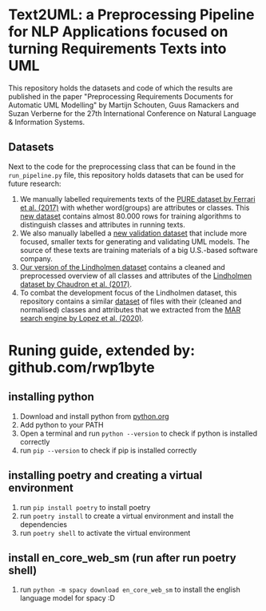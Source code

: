 # Text2UML: a Preprocessing Pipeline for NLP Applications focused on turning Requirements Texts into UML

This repository holds the datasets and code of which the results are published in the paper "Preprocessing Requirements Documents for Automatic UML Modelling" by Martijn Schouten, Guus Ramackers and Suzan Verberne for the 27th International Conference on Natural Language & Information Systems. 

## Datasets

Next to the code for the preprocessing class that can be found in the `run_pipeline.py` file, this repository holds datasets that can be used for future research:

1. We manually labelled requirements texts of the [PURE dataset by Ferrari et al. (2017)](https://zenodo.org/record/1414117#.YmBpYdNBw-Q) with whether word(groups) are attributes or classes. This [new dataset](https://github.com/MeMartijn/text2uml/blob/main/data/train-full.tsv) contains almost 80.000 rows for training algorithms to distinguish classes and attributes in running texts. 
2. We also manually labelled a [new validation dataset](https://github.com/MeMartijn/text2uml/blob/main/data/validation-full.tsv) that include more focused, smaller texts for generating and validating UML models. The source of these texts are training materials of a big U.S.-based software company. 
3. [Our version of the Lindholmen dataset](https://github.com/MeMartijn/text2uml/blob/main/data/lindholmen/uml_extracted_metadata_annotated.json) contains a cleaned and preprocessed overview of all classes and attributes of the [Lindholmen dataset by Chaudron et al. (2017)](https://research.tue.nl/nl/datasets/lindholmen-dataset-of-uml-models).
4. To combat the development focus of the Lindholmen dataset, this repository contains a similar [dataset](https://github.com/MeMartijn/text2uml/blob/main/data/genmymodel/genmymodel_uml_extracted_metadata_final.json) of files with their (cleaned and normalised) classes and attributes that we extracted from the [MAR search engine by Lopez et al. (2020)](https://dl.acm.org/doi/10.1145/3365438.3410947). 

# Runing guide, extended by: github.com/rwp1byte

## installing python
1. Download and install python from [python.org](https://www.python.org/downloads/)
2. Add python to your PATH
3. Open a terminal and run `python --version` to check if python is installed correctly
4. run `pip --version` to check if pip is installed correctly

## installing poetry and creating a virtual environment
1. run `pip install poetry` to install poetry
2. run `poetry install`  to create a virtual environment and install the dependencies
3. run `poetry shell` to activate the virtual environment

## install en_core_web_sm (run after run poetry shell)
1. run `python -m spacy download en_core_web_sm` to install the english language model for spacy :D
